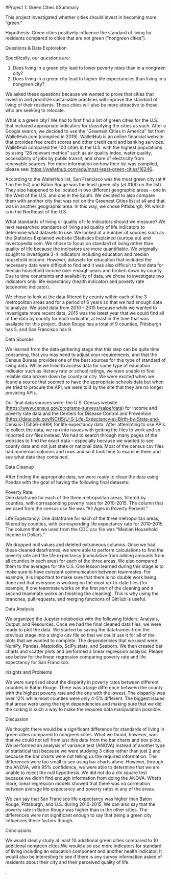 
#Project 1: Green Cities 
#Summary

This project investigated whether cities should invest in becoming more “green.” 

Hypothesis:
Green cities positively influence the standard of living for residents compared to cities that are not  green (“nongreen cities”).

Questions & Data Exploration

Specifically, our questions are:

1)	Does living in a green city lead to lower poverty rates than in a nongreen city?
2)	Does living in a green city lead to higher life expectancies than living in a nongreen city?


We asked these questions because we wanted to prove that cities that invest in and prioritize sustainable practices will improve the standard of living of their residents. These cities will also be more attractive to those who are seeking to relocate.


What is a green city?
We had to first find a list of green cities for the U.S. that included appropriate indicators for classifying the cities as such. After a Google search, we decided to use the “Greenest Cities in America”  list from WalletHub.com (compiled in 2019). WalletHub is an online financial website that provides free credit scores and other credit card and banking services. WalletHub compared the 100 cities in the U.S. with the highest populations by using “28 relevant metrics” such as air quality index, water quality, accessibility of jobs by public transit, and share of electricity from renewable sources. For more information on how their list was compiled, please see: https://wallethub.com/edu/most-least-green-cities/16246.

According to the WalletHub list, San Francisco was the most green city (at # 1 on the list) and Baton Rouge was the least green city (at #100 on the list). They also happened to be located in two different geographic areas – one in the West of the U.S. and one in the South. We decided to also compare them with another city that was not on the Greenest Cities list at all and that was in another geographic area. In this way, we chose Pittsburgh, PA which is in the Northeast of the U.S.

What standards of living or quality of life indicators should we measure?
We next researched standards of living and quality of life indicators to determine what datasets to use. We looked at a number of sources such as the Statistics Explained website (Statistics Explained (europa.eu) and Investopedia.com.  We chose to focus on standard of living rather than quality of life because the indicators are more quantifiable. We originally sought to investigate 3-4 indicators including education and median household income. However, datasets for education that included the necessary data were difficult to find and it was also difficult to find data for median household income over enough  years and broken down by county. Due to time constraints and availability of data, we chose to investigate two indicators only: life expectancy (health indicator) and poverty rate (economic indicator).

We chose to look at the data filtered by county within each of the 3 metropolitan areas and for a period of 6 years so that we had enough data to analyze. We used data from 2010 – 2015 because while we wanted to investigate more recent data, 2015 was the latest year that we could find all of the data by county for each indicator, at least in the time that was available for this project. Baton Rouge has a total of 9 counties, Pittsburgh has 5, and San Francisco has 9. 

Data Sources

We learned from the data gathering stage that this step can be quite time consuming, that you may need to adjust your requirements, and that the Census Bureau provides one of the best sources for this type of standard of living data. While we tried to access data for some type of education indicator such as literacy rate or school ratings, we were unable to find reliable data broken down by county or city. We were excited when we found a source that seemed to have the appropriate schools data but when we tried to procure the API, we were told by the site that they are no longer providing APIs. 

Our final data sources were: the U.S. Census website (https://www.census.gov/programs-surveys/saipe/data) for income and poverty rate data and the Centers for Disease Control and Prevention (https://data.cdc.gov/NCHS/U-S-Life-Expectancy-at-Birth-by-State-and-
Census-T/5h56-n989) for life expectancy data. After attempting to use APIs to collect the data, we ran into issues with getting the files to work and so imported csv files instead. We had to search through many pages of the websites to find the exact data – especially because we wanted to see county data and not just state or national data. Most of the census csv files had numerous columns and rows and so it took time to examine them and see what data they contained.


Data Cleanup 

After finding the appropriate data, we were ready to clean the data using Pandas with the goal of having the following final datasets:


Poverty Rate:  
One dataframe for each of the three metropolitan areas, filtered by counties, with corresponding poverty rates for 2010-2015. The column that we used from the census csv file was “All Ages in Poverty Percent.” 

Life Expectancy:
One dataframe for each of the three metropolitan areas, filtered by counties, with corresponding life expectancy rate for 2010-2015. The column that we used from the CDC csv file was “Median Household Income in Dollars.”

We dropped null values and deleted extraneous columns. Once we had these cleaned dataframes, we were able to perform calculations to find the poverty rate and the life expectancy (cumulative from adding amounts from all counties in each area) for each of the three areas. We also compared them to the averages for the U.S. One lesson learned during this stage is to make sure to have constant communication between teammates. For example, it is important to make sure that there is no double work being done and that everyone is working on the most up-to-date files (for example, if one teammate works on the first part of the cleaning and a second teammate works on finishing the cleaning). This is why using the branches, pull requests, and merging functions of GitHub is useful.


Data Analysis


We organized the Jupyter notebooks with the following folders: Analysis, Output, and Resources. Once we had the final cleaned data files, we were ready to plot the data. We started by saving the dataframes from the previous stage into a single csv file so that we could use it for all of the plots that we wanted to complete. The dependencies that we used were: NumPy, Pandas, Matplotlib, SciPy.stats, and Seaborn. We then created bar charts and scatter plots and performed a linear regression analysis. Please see below for the linear regression comparing poverty rate and life expectancy for San Francisco.



Insights and Problems 

We were surprised about the disparity in poverty rates between different counties in Baton Rouge. There was a large difference between the county with the highest poverty rate and the one with the lowest. The disparity was over 12% while most counties were only  4-5% different. The biggest issues that arose were using the right dependencies and making sure that we did the coding is such a way to make the required data manipulation possible. 


Discussion

We thought there would be a significant difference for standards of living in green cities compared to nongreen cities. What we found, however, was that we could not tell from just this data from the bar charts and box plots. We performed an analysis of variance test (ANOVA) instead of another type of statistical test because we were studying 3 cities rather than just 2 and because the bar charts were not telling us the required information.  The differences were too small to see using bar charts alone. However, through the ANOVA, with 95% confidence, we were able to determine that we are unable to reject the null hypothesis. We did not do a chi square test because we didn’t find enough information from doing the ANOVA. What’s more, linear regression models showed that there was no correlation between average life expectancy and poverty rates in any of the areas.


We can say that San Francisco life expectancy was higher than Baton Rouge, Pittsburgh, and U.S. during 2010-2015. We can also say that the poverty rate in Baton Rouge was higher than in the other cities. The differences were not significant enough to say that being a green city influences these factors though.


Conclusions

We would ideally study at least 10 additional green cities compared to 10 additional nongreen cities.We would also use more indicators for standard of living including an education component and another health indicator. It would also be interesting to see if there is any survey information asked of residents about their city and their perceived quality of life.











.



